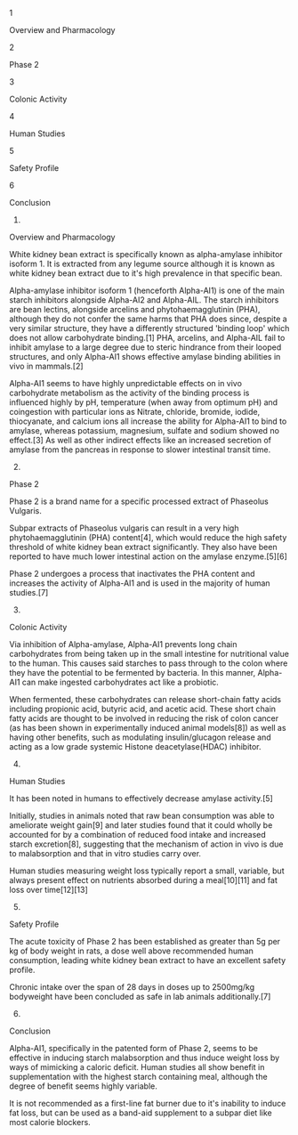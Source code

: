 1

Overview and Pharmacology

2

Phase 2

3

Colonic Activity

4

Human Studies

5

Safety Profile

6

Conclusion

1.

Overview and Pharmacology

White kidney bean extract is specifically known as alpha-amylase inhibitor isoform 1. It is extracted from any legume source although it is known as white kidney bean extract due to it's high prevalence in that specific bean.

Alpha-amylase inhibitor isoform 1 (henceforth Alpha-AI1) is one of the main starch inhibitors alongside Alpha-AI2 and Alpha-AIL. The starch inhibitors are bean lectins, alongside arcelins and phytohaemagglutinin (PHA), although they do not confer the same harms that PHA does since, despite a very similar structure, they have a differently structured 'binding loop' which does not allow carbohydrate binding.[1] PHA, arcelins, and Alpha-AIL fail to inhibit amylase to a large degree due to steric hindrance from their looped structures, and only Alpha-AI1 shows effective amylase binding abilities in vivo in mammals.[2]

Alpha-AI1 seems to have highly unpredictable effects on in vivo carbohydrate metabolism as the activity of the binding process is influenced highly by pH, temperature (when away from optimum pH) and coingestion with particular ions as Nitrate, chloride, bromide, iodide, thiocyanate, and calcium ions all increase the ability for Alpha-AI1 to bind to amylase, whereas potassium, magnesium, sulfate and sodium showed no effect.[3] As well as other indirect effects like an increased secretion of amylase from the pancreas in response to slower intestinal transit time.

2.

Phase 2

Phase 2 is a brand name for a specific processed extract of Phaseolus Vulgaris. 

Subpar extracts of Phaseolus vulgaris can result in a very high phytohaemagglutinin (PHA) content[4], which would reduce the high safety threshold of white kidney bean extract significantly. They also have been reported to have much lower intestinal action on the amylase enzyme.[5][6]

Phase 2 undergoes a process that inactivates the PHA content and increases the activity of Alpha-AI1 and is used in the majority of human studies.[7]

3.

Colonic Activity

Via inhibition of Alpha-amylase, Alpha-AI1 prevents long chain carbohydrates from being taken up in the small intestine for nutritional value to the human. This causes said starches to pass through to the colon where they have the potential to be fermented by bacteria. In this manner, Alpha-AI1 can make ingested carbohydrates act like a probiotic.

When fermented, these carbohydrates can release short-chain fatty acids including propionic acid, butyric acid, and acetic acid. These short chain fatty acids are thought to be involved in reducing the risk of colon cancer (as has been shown in experimentally induced animal models[8]) as well as having other benefits, such as modulating insulin/glucagon release and acting as a low grade systemic Histone deacetylase(HDAC) inhibitor.

4.

Human Studies

It has been noted in humans to effectively decrease amylase activity.[5]

Initially, studies in animals noted that raw bean consumption was able to ameliorate weight gain[9] and later studies found that it could wholly be accounted for by a combination of reduced food intake and increased starch excretion[8], suggesting that the mechanism of action in vivo is due to malabsorption and that in vitro studies carry over.

Human studies measuring weight loss typically report a small, variable, but always present effect on nutrients absorbed during a meal[10][11] and fat loss over time[12][13]

5.

Safety Profile

The acute toxicity of Phase 2 has been established as greater than 5g per kg of body weight in rats, a dose well above recommended human consumption, leading white kidney bean extract to have an excellent safety profile.

Chronic intake over the span of 28 days in doses up to 2500mg/kg bodyweight have been concluded as safe in lab animals additionally.[7]

6.

Conclusion

Alpha-AI1, specifically in the patented form of Phase 2, seems to be effective in inducing starch malabsorption and thus induce weight loss by ways of mimicking a caloric deficit. Human studies all show benefit in supplementation with the highest starch containing meal, although the degree of benefit seems highly variable. 

It is not recommended as a first-line fat burner due to it's inability to induce fat loss, but can be used as a band-aid supplement to a subpar diet like most calorie blockers.

